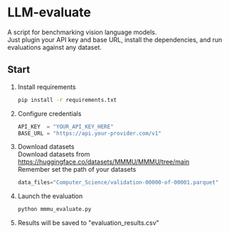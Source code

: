 # LLM-evaluate

A script for benchmarking vision language models.  
Just plugin your API key and base URL, install the dependencies, and run evaluations against any dataset.

## Start

1. Install requirements  
   ```bash
   pip install -r requirements.txt
   ```

2. Configure credentials  
   ```python
   API_KEY  = "YOUR_API_KEY_HERE"
   BASE_URL = "https://api.your-provider.com/v1"
   ```

3. Download datasets  
   Download datasets from https://huggingface.co/datasets/MMMU/MMMU/tree/main  
   Remember set the path of your datasets  
   ```python
   data_files="Computer_Science/validation-00000-of-00001.parquet"
   ```
4. Launch the evaluation  
   ```bash
   python mmmu_evaluate.py
   ```

5. Results will be saved to "evaluation_results.csv"
